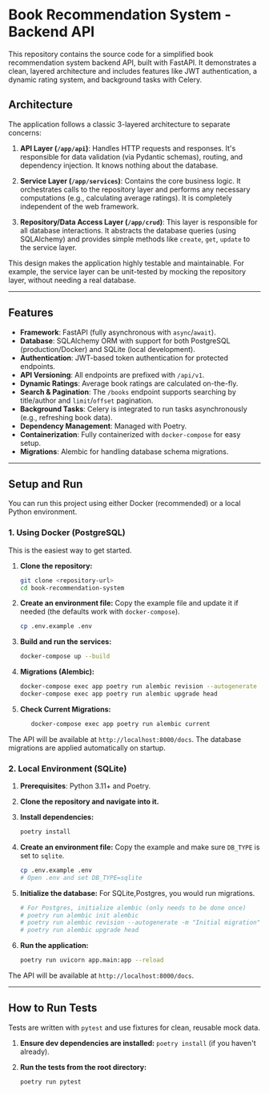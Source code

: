 # Book Recommendation System - Backend API

This repository contains the source code for a simplified book recommendation system backend API, built with FastAPI. It demonstrates a clean, layered architecture and includes features like JWT authentication, a dynamic rating system, and background tasks with Celery.

## Architecture

The application follows a classic 3-layered architecture to separate concerns:

1.  **API Layer (`/app/api`)**: Handles HTTP requests and responses. It's responsible for data validation (via Pydantic schemas), routing, and dependency injection. It knows nothing about the database.

2.  **Service Layer (`/app/services`)**: Contains the core business logic. It orchestrates calls to the repository layer and performs any necessary computations (e.g., calculating average ratings). It is completely independent of the web framework.

3.  **Repository/Data Access Layer (`/app/crud`)**: This layer is responsible for all database interactions. It abstracts the database queries (using SQLAlchemy) and provides simple methods like `create`, `get`, `update` to the service layer.

This design makes the application highly testable and maintainable. For example, the service layer can be unit-tested by mocking the repository layer, without needing a real database.

---

## Features

-   **Framework**: FastAPI (fully asynchronous with `async`/`await`).
-   **Database**: SQLAlchemy ORM with support for both PostgreSQL (production/Docker) and SQLite (local development).
-   **Authentication**: JWT-based token authentication for protected endpoints.
-   **API Versioning**: All endpoints are prefixed with `/api/v1`.
-   **Dynamic Ratings**: Average book ratings are calculated on-the-fly.
-   **Search & Pagination**: The `/books` endpoint supports searching by title/author and `limit`/`offset` pagination.
-   **Background Tasks**: Celery is integrated to run tasks asynchronously (e.g., refreshing book data).
-   **Dependency Management**: Managed with Poetry.
-   **Containerization**: Fully containerized with `docker-compose` for easy setup.
-   **Migrations**: Alembic for handling database schema migrations.

---

## Setup and Run

You can run this project using either Docker (recommended) or a local Python environment.

### 1. Using Docker (PostgreSQL)

This is the easiest way to get started.

1.  **Clone the repository:**
    ```bash
    git clone <repository-url>
    cd book-recommendation-system
    ```

2.  **Create an environment file:**
    Copy the example file and update it if needed (the defaults work with `docker-compose`).
    ```bash
    cp .env.example .env
    ```

3.  **Build and run the services:**
    ```bash
    docker-compose up --build
    ```
4.  **Migrations (Alembic):**
    ```bash
    docker-compose exec app poetry run alembic revision --autogenerate -m "Intital Migrations"
    docker-compose exec app poetry run alembic upgrade head
    ```
5.  **Check Current Migrations:**
    ```bash
       docker-compose exec app poetry run alembic current 
    ```      

The API will be available at `http://localhost:8000/docs`. The database migrations are applied automatically on startup.

### 2. Local Environment (SQLite)

1.  **Prerequisites**: Python 3.11+ and Poetry.

2.  **Clone the repository and navigate into it.**

3.  **Install dependencies:**
    ```bash
    poetry install
    ```

4.  **Create an environment file:**
    Copy the example and make sure `DB_TYPE` is set to `sqlite`.
    ```bash
    cp .env.example .env
    # Open .env and set DB_TYPE=sqlite
    ```

5.  **Initialize the database:**
    For SQLite,Postgres, you would run migrations.
    ```bash
    # For Postgres, initialize alembic (only needs to be done once)
    # poetry run alembic init alembic
    # poetry run alembic revision --autogenerate -m "Initial migration"
    # poetry run alembic upgrade head
    ```

6.  **Run the application:**
    ```bash
    poetry run uvicorn app.main:app --reload
    ```
The API will be available at `http://localhost:8000/docs`.

---

## How to Run Tests

Tests are written with `pytest` and use fixtures for clean, reusable mock data.

1.  **Ensure dev dependencies are installed:**
    `poetry install` (if you haven't already).

2.  **Run the tests from the root directory:**
    ```bash
    poetry run pytest
    ```